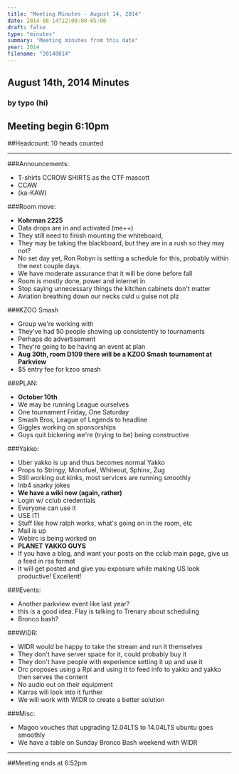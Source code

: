```yaml
---
title: "Meeting Minutes - August 14, 2014"
date: 2014-08-14T12:00:00-05:00
draft: false
type: "minutes"
summary: "Meeting minutes from this date"
year: 2014
filename: "20140814"
---
```


## August 14th, 2014 Minutes
### by typo (hi)

## Meeting begin 6:10pm

##Headcount: 10 heads counted

 - - -

###Announcements:
* T-shirts CCROW SHIRTS as the CTF mascott
* CCAW
* (ka-KAW)

###Room move:
* **Kohrman 2225**
* Data drops are in and activated (me++)
* They still need to finish mounting the whiteboard,
* They may be taking the blackboard, but they are in a rush so they may not?
* No set day yet, Ron Robyn is setting a schedule for this, probably within the next couple days.
* We have moderate assurance that it will be done before fall
* Room is mostly done, power and internet in
* Stop saying unnecessary things the kitchen cabinets don't matter
* Aviation breathing down our necks culd u guise not plz

###KZOO Smash
* Group we're working with
* They've had 50 people showing up consistently to tournaments
* Perhaps do advertisement
* They're going to be having an event at plan
* **Aug 30th, room D109 there will be a KZOO Smash tournament at Parkview**
 * $5 entry fee for kzoo smash

###PLAN:
* **October 10th**
* We may be running League ourselves
* One tournament Friday, One Saturday
* Smash Bros, League of Legends to headline
* Giggles working on sponsorships
* Guys quit bickering we're (trying to be) being constructive

###Yakko:
* Uber yakko is up and thus becomes normal Yakko
* Props to Stringy, Monofuel, Whiteout, Sphinx, Zug
* Still working out kinks, most services are running smoothly
* Inb4 snarky jokes
* **We have a wiki now (again, rather)**
 * Login w/ cclub credentials
 * Everyone can use it
 * USE IT!
 * Stuff like how ralph works, what's going on in the room, etc
* Mail is up
* Webirc is being worked on
* **PLANET YAKKO GUYS**
 * If you have a blog, and want your posts on the cclub main page, give us a feed in rss format
 * It will get posted and give you exposure while making US look productive!  Excellent!

###Events:
* Another parkview event like last year?
 * this is a good idea. Flay is talking to Trenary about scheduling
* Bronco bash?

###WIDR:
* WIDR would be happy to take the stream and run it themselves
* They don't have server space for it, could probably buy it
* They don't have people with experience setting it up and use it
* Drc proposes using a Rpi and using it to feed info to yakko and yakko then serves the content
* No audio out on their equipment
* Karras will look into it further
* We will work with WIDR to create a better solution

###Misc:
* Magoo vouches that upgrading 12.04LTS to 14.04LTS ubuntu goes smoothly
* We have a table on Sunday Bronco Bash weekend with WIDR

- - - 

##Meeting ends at 6:52pm

